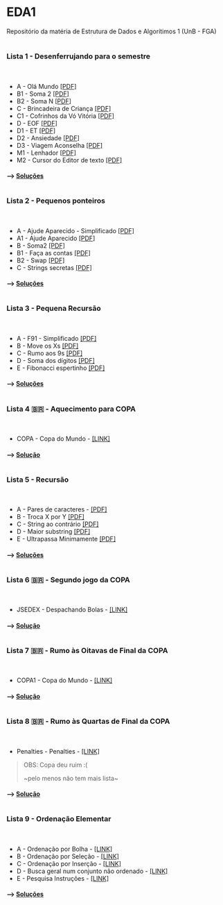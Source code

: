 # EDA1
Repositório da matéria de Estrutura de Dados e Algorítimos 1 (UnB - FGA)
#
### Lista 1 - Desenferrujando para o semestre
ㅤ
* A - Olá Mundo [[PDF]](https://moj.naquadah.com.br/contests/bcr-EDA1-2022_2-lista1-relembrando/olamundo.pdf)
* B1 - Soma 2 [[PDF]](https://moj.naquadah.com.br/contests/bcr-EDA1-2022_2-lista1-relembrando/soma2.pdf)
* B2 - Soma N [[PDF]](https://moj.naquadah.com.br/contests/bcr-EDA1-2022_2-lista1-relembrando/soma.pdf)
* C - Brincadeira de Criança [[PDF]](https://moj.naquadah.com.br/contests/bcr-EDA1-2022_2-lista1-relembrando/mdp-2005-brincadeira.pdf)
* C1 - Cofrinhos da Vó Vitória [[PDF]](http://br.spoj.com/problems/COFRE.pdf)
* D - EOF [[PDF]](https://moj.naquadah.com.br/contests/bcr-EDA1-2022_2-lista1-relembrando/eof.pdf)
* D1 - ET [[PDF]](https://moj.naquadah.com.br/contests/bcr-EDA1-2022_2-lista1-relembrando/printet.pdf)
* D2 - Ansiedade [[PDF]](https://moj.naquadah.com.br/contests/bcr-EDA1-2022_2-lista1-relembrando/ansiedade.pdf)
* D3 - Viagem Aconselha [[PDF]](https://moj.naquadah.com.br/contests/bcr-EDA1-2022_2-lista1-relembrando/viagemaconselha.pdf)
* M1 - Lenhador [[PDF]](https://moj.naquadah.com.br/contests/bcr-EDA1-2022_2-lista1-relembrando/lumberjack.pdf)
* M2 - Cursor do Editor de texto [[PDF]](https://moj.naquadah.com.br/contests/bcr-EDA1-2022_2-lista1-relembrando/cursor-miv-cima-baixo.pdf)

#### --> [Soluções](https://github.com/ananorberto/EDA1/tree/main/Lista%201%20-%20Revis%C3%A3o%20C)
#
### Lista 2 - Pequenos ponteiros
ㅤ
* A - Ajude Aparecido - Simplificado [[PDF]](https://moj.naquadah.com.br/contests/bcr-EDA1-2022_2-lista2-ptr/ajude_simplificado.pdf)
* A1 - Ajude Aparecido [[PDF]](https://moj.naquadah.com.br/contests/bcr-EDA1-2022_2-lista2-ptr/ajude.pdf)
* B - Soma2 [[PDF]](https://moj.naquadah.com.br/contests/bcr-EDA1-2022_2-lista2-ptr/soma2_funcao.pdf)
* B1 - Faça as contas [[PDF]](https://moj.naquadah.com.br/contests/bcr-EDA1-2022_2-lista2-ptr/faca-as-contas.pdf)
* B2 - Swap [[PDF]](https://moj.naquadah.com.br/contests/bcr-EDA1-2022_2-lista2-ptr/swap.pdf)
* C - Strings secretas [[PDF]](https://moj.naquadah.com.br/contests/bcr-EDA1-2022_2-lista2-ptr/str-secreta.pdf)

#### --> [Soluções](https://github.com/ananorberto/EDA1/tree/main/Lista%202%20-%20Ponteiros)
#
### Lista 3 - Pequena Recursão
ㅤ
* A - F91 - Simplificado [[PDF]](https://moj.naquadah.com.br/contests/bcr-EDA1-2022_2-lista3-recursao/f91.pdf)
* B - Move os Xs [[PDF]](https://moj.naquadah.com.br/contests/bcr-EDA1-2022_2-lista3-recursao/moveX.pdf)
* C - Rumo aos 9s [[PDF]](https://moj.naquadah.com.br/contests/bcr-EDA1-2022_2-lista3-recursao/rumo9s.pdf)
* D - Soma dos dígitos [[PDF]](https://moj.naquadah.com.br/contests/bcr-EDA1-2022_2-lista3-recursao/soma-digitos.pdf)
* E - Fibonacci espertinho [[PDF]](https://moj.naquadah.com.br/contests/bcr-EDA1-2022_2-lista3-recursao/fibonacci-memoizacao.pdf)

#### --> [Soluções](https://github.com/ananorberto/EDA1/tree/main/Lista%203%20-%20Recurs%C3%A3o)
#
### Lista 4 🇧🇷 - Aquecimento para COPA
ㅤ
* COPA - Copa do Mundo - [[LINK]](http://br.spoj.com/problems/COPA.pdf)

#### --> [Solução](https://github.com/ananorberto/EDA1/tree/main/Lista%204%20-%20Copa%201%20%F0%9F%87%A7%F0%9F%87%B7%20%20%F0%9F%8F%86)
#
### Lista 5 - Recursão
ㅤ

* A - Pares de caracteres - [[PDF]](https://moj.naquadah.com.br/contests/bcr-EDA1-2022_2-lista5-recursao/conta-pares-string.pdf)
* B - Troca X por Y [[PDF]](https://moj.naquadah.com.br/contests/bcr-EDA1-2022_2-lista5-recursao/replaceXY.pdf)
* C - String ao contrário [[PDF]](https://moj.naquadah.com.br/contests/bcr-EDA1-2022_2-lista5-recursao/string-contrario.pdf)
* D - Maior substring [[PDF]](https://moj.naquadah.com.br/contests/bcr-EDA1-2022_2-lista5-recursao/largest-substring.pdf)
* E - Ultrapassa Minimamente [[PDF]](https://moj.naquadah.com.br/contests/bcr-EDA1-2022_2-lista5-recursao/ultrapassaminimamente.pdf)

#### --> [Soluções](https://github.com/ananorberto/EDA1/tree/main/Lista%205%20-%20Recurs%C3%A3o2)
#
### Lista 6 🇧🇷 - Segundo jogo da COPA
 ㅤ
 * JSEDEX - Despachando Bolas - [[LINK]](http://br.spoj.com/problems/JSEDEX.pdf)

  #### --> [Solução](https://github.com/ananorberto/EDA1/tree/main/Lista%206%20-%20Copa%202%20%F0%9F%87%A7%F0%9F%87%B7%20%20%F0%9F%8F%86)

#
### Lista 7 🇧🇷 - Rumo às Oitavas de Final da COPA
ㅤ
* COPA1 - Copa do Mundo - [[LINK]](http://br.spoj.com/problems/COPA1.pdf)

#### --> [Solução](https://github.com/ananorberto/EDA1/tree/main/Lista%207%20-%20Copa%203%20%F0%9F%87%A7%F0%9F%87%B7%20%20%F0%9F%8F%86)
#
### Lista 8 🇧🇷 - Rumo às Quartas de Final da COPA
ㅤ
* Penalties - Penalties - [[LINK]](http://br.spoj.com/problems/PENALTIE.pdf)


> OBS: Copa deu ruim :( 
> 
> ~pelo menos não tem mais lista~

#### --> [Solução](https://github.com/ananorberto/EDA1/tree/main/Lista%208%20-%20Copa%204%20%F0%9F%87%A7%F0%9F%87%B7%20%20%F0%9F%8F%86)
#
### Lista 9 - Ordenação Elementar
ㅤ
* A - Ordenação por Bolha - [[LINK]](https://moj.naquadah.com.br/contests/bcr-EDA1-2022_2-lista9-ordena-elementar/ordenasimples-bolha.pdf)
* B - Ordenação por Seleção - [[LINK]](https://moj.naquadah.com.br/contests/bcr-EDA1-2022_2-lista9-ordena-elementar/ordenasimples-selecao.pdf)
* C - Ordenação por Inserção - [[LINK]](https://moj.naquadah.com.br/contests/bcr-EDA1-2022_2-lista9-ordena-elementar/ordenainsercao.pdf)
* D - Busca geral num conjunto não ordenado - [[LINK]](https://moj.naquadah.com.br/contests/bcr-EDA1-2022_2-lista9-ordena-elementar/busca-binaria-2.pdf)
* E - Pesquisa Instruções - [[LINK]](https://moj.naquadah.com.br/contests/bcr-EDA1-2022_2-lista9-ordena-elementar/pesquisa-instrucoes.pdf)

#### --> [Soluções](https://github.com/ananorberto/EDA1/tree/main/Lista%209%20-%20Ordena%C3%A7%C3%A3o)

